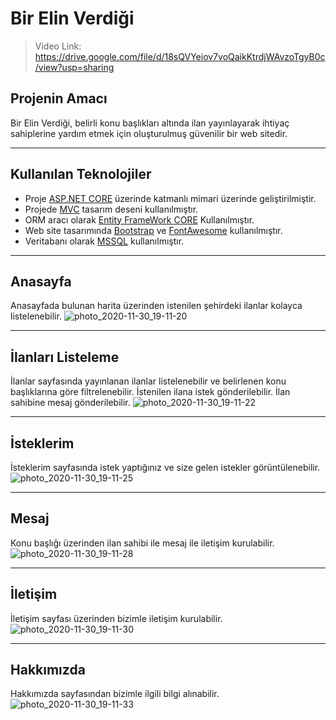 # Bir Elin Verdiği 

> Video Link: https://drive.google.com/file/d/18sQVYeiov7voQaikKtrdjWAvzoTgyB0c/view?usp=sharing

## Projenin Amacı
Bir Elin Verdiği, belirli konu başlıkları altında ilan yayınlayarak ihtiyaç sahiplerine yardım etmek için oluşturulmuş güvenilir bir web sitedir.

-----

## Kullanılan Teknolojiler

- Proje [ASP.NET CORE](https://docs.microsoft.com/tr-tr/aspnet/core/?view=aspnetcore-3.1) üzerinde katmanlı mimari üzerinde geliştirilmiştir.
- Projede [MVC](https://dotnet.microsoft.com/apps/aspnet/mvc) tasarım deseni kullanılmıştır.
- ORM aracı olarak [Entity FrameWork CORE](https://docs.microsoft.com/tr-tr/ef/core/) Kullanılmıştır.
- Web site tasarımında [Bootstrap](https://getbootstrap.com/) ve [FontAwesome](https://fontawesome.com/) kullanılmıştır.
- Veritabanı olarak [MSSQL](https://www.microsoft.com/tr-tr/sql-server/sql-server-downloads) kullanılmıştır.

-----

## Anasayfa
Anasayfada bulunan harita üzerinden istenilen şehirdeki ilanlar kolayca listelenebilir.
![photo_2020-11-30_19-11-20](https://user-images.githubusercontent.com/42321382/100635881-1bab4780-3342-11eb-908c-4d3d27d6d793.jpg)

-----

## İlanları Listeleme
İlanlar sayfasında yayınlanan ilanlar listelenebilir ve belirlenen konu başlıklarına göre filtrelenebilir. İstenilen ilana istek gönderilebilir. İlan sahibine mesaj gönderilebilir.
![photo_2020-11-30_19-11-22](https://user-images.githubusercontent.com/42321382/100636490-d4718680-3342-11eb-94a7-8f924933ef64.jpg)

-----
## İsteklerim
İsteklerim sayfasında istek yaptığınız ve size gelen istekler görüntülenebilir.
![photo_2020-11-30_19-11-25](https://user-images.githubusercontent.com/42321382/100636504-d8050d80-3342-11eb-8704-0a9a629aa4bd.jpg)

-----
## Mesaj
Konu başlığı üzerinden ilan sahibi ile mesaj ile iletişim kurulabilir.
![photo_2020-11-30_19-11-28](https://user-images.githubusercontent.com/42321382/100636512-d9ced100-3342-11eb-9f06-cb52be2d0216.jpg)

-----
## İletişim
İletişim sayfası üzerinden bizimle iletişim kurulabilir.
![photo_2020-11-30_19-11-30](https://user-images.githubusercontent.com/42321382/100636518-dafffe00-3342-11eb-9e5c-01303aa556e9.jpg)

-----
## Hakkımızda
Hakkımızda sayfasından bizimle ilgili bilgi alınabilir.
![photo_2020-11-30_19-11-33](https://user-images.githubusercontent.com/42321382/100636524-dc312b00-3342-11eb-86c5-0d31bfb9e4e8.jpg)


